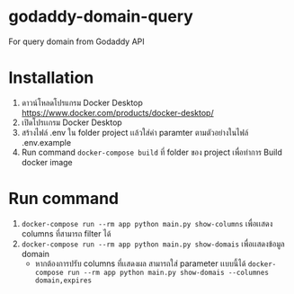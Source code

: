 # godaddy-domain-query
For query domain from Godaddy API

# Installation
1. ดาวน์โหลดโปรแกรม Docker Desktop https://www.docker.com/products/docker-desktop/
2. เปิดโปรเเกรม Docker Desktop
3. สร้างไฟล์ .env ใน folder project เเล้วใส่ค่า paramter ตามตัวอย่างในไฟล์ .env.example 
3. Run command ```docker-compose build``` ที่ folder ของ project เพื่อทำการ Build docker image
   
# Run command
1. ```docker-compose run --rm app python main.py show-columns``` เพื่อเเสดง columns ที่สามารถ filter ได้
2. ```docker-compose run --rm app python main.py show-domais``` เพื่อเเสดงข้อมูล domain
   - หากต้องการปรับ columns ที่เเสดงผล สามารถใส่ parameter เเบบนี้ได้ ```docker-compose run --rm app python main.py show-domais --columnes domain,expires```
   
